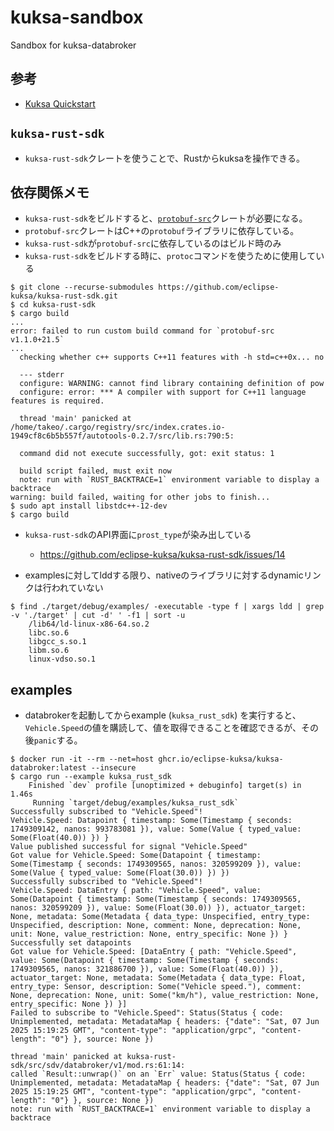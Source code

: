 # kuksa-sandbox
Sandbox for kuksa-databroker

## 参考

- [Kuksa Quickstart](https://eclipse-kuksa.github.io/kuksa-website/quickstart/)

## `kuksa-rust-sdk`

- `kuksa-rust-sdk`クレートを使うことで、Rustからkuksaを操作できる。

## 依存関係メモ

- `kuksa-rust-sdk`をビルドすると、[`protobuf-src`](https://docs.rs/protobuf-src/latest/protobuf_src/)クレートが必要になる。
- `protobuf-src`クレートはC++の`protobuf`ライブラリに依存している。
- `kuksa-rust-sdk`が`protobuf-src`に依存しているのはビルド時のみ
- `kuksa-rust-sdk`をビルドする時に、`protoc`コマンドを使うために使用している

```
$ git clone --recurse-submodules https://github.com/eclipse-kuksa/kuksa-rust-sdk.git
$ cd kuksa-rust-sdk
$ cargo build
...
error: failed to run custom build command for `protobuf-src v1.1.0+21.5`
...
  checking whether c++ supports C++11 features with -h std=c++0x... no

  --- stderr
  configure: WARNING: cannot find library containing definition of pow
  configure: error: *** A compiler with support for C++11 language features is required.

  thread 'main' panicked at /home/takeo/.cargo/registry/src/index.crates.io-1949cf8c6b5b557f/autotools-0.2.7/src/lib.rs:790:5:

  command did not execute successfully, got: exit status: 1

  build script failed, must exit now
  note: run with `RUST_BACKTRACE=1` environment variable to display a backtrace
warning: build failed, waiting for other jobs to finish...
$ sudo apt install libstdc++-12-dev
$ cargo build
```

- `kuksa-rust-sdk`のAPI界面に`prost_type`が染み出している
  - https://github.com/eclipse-kuksa/kuksa-rust-sdk/issues/14

- examplesに対してlddする限り、nativeのライブラリに対するdynamicリンクは行われていない

```
$ find ./target/debug/examples/ -executable -type f | xargs ldd | grep -v './target' | cut -d' ' -f1 | sort -u
	/lib64/ld-linux-x86-64.so.2
	libc.so.6
	libgcc_s.so.1
	libm.so.6
	linux-vdso.so.1
```

## examples

- databrokerを起動してからexample (`kuksa_rust_sdk`) を実行すると、`Vehicle.Speed`の値を購読して、値を取得できることを確認できるが、その後`panic`する。

```
$ docker run -it --rm --net=host ghcr.io/eclipse-kuksa/kuksa-databroker:latest --insecure
$ cargo run --example kuksa_rust_sdk
    Finished `dev` profile [unoptimized + debuginfo] target(s) in 1.46s
     Running `target/debug/examples/kuksa_rust_sdk`
Successfully subscribed to "Vehicle.Speed"!
Vehicle.Speed: Datapoint { timestamp: Some(Timestamp { seconds: 1749309142, nanos: 993783081 }), value: Some(Value { typed_value: Some(Float(40.0)) }) }
Value published successful for signal "Vehicle.Speed"
Got value for Vehicle.Speed: Some(Datapoint { timestamp: Some(Timestamp { seconds: 1749309565, nanos: 320599209 }), value: Some(Value { typed_value: Some(Float(30.0)) }) })
Successfully subscribed to "Vehicle.Speed"!
Vehicle.Speed: DataEntry { path: "Vehicle.Speed", value: Some(Datapoint { timestamp: Some(Timestamp { seconds: 1749309565, nanos: 320599209 }), value: Some(Float(30.0)) }), actuator_target: None, metadata: Some(Metadata { data_type: Unspecified, entry_type: Unspecified, description: None, comment: None, deprecation: None, unit: None, value_restriction: None, entry_specific: None }) }
Successfully set datapoints
Got value for Vehicle.Speed: [DataEntry { path: "Vehicle.Speed", value: Some(Datapoint { timestamp: Some(Timestamp { seconds: 1749309565, nanos: 321886700 }), value: Some(Float(40.0)) }), actuator_target: None, metadata: Some(Metadata { data_type: Float, entry_type: Sensor, description: Some("Vehicle speed."), comment: None, deprecation: None, unit: Some("km/h"), value_restriction: None, entry_specific: None }) }]
Failed to subscribe to "Vehicle.Speed": Status(Status { code: Unimplemented, metadata: MetadataMap { headers: {"date": "Sat, 07 Jun 2025 15:19:25 GMT", "content-type": "application/grpc", "content-length": "0"} }, source: None })

thread 'main' panicked at kuksa-rust-sdk/src/sdv/databroker/v1/mod.rs:61:14:
called `Result::unwrap()` on an `Err` value: Status(Status { code: Unimplemented, metadata: MetadataMap { headers: {"date": "Sat, 07 Jun 2025 15:19:25 GMT", "content-type": "application/grpc", "content-length": "0"} }, source: None })
note: run with `RUST_BACKTRACE=1` environment variable to display a backtrace

```
